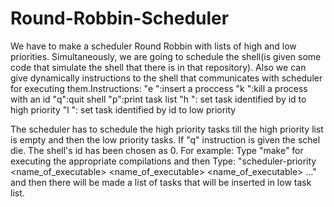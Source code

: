 # Round-Robbin-Scheduler

We have to make a scheduler Round Robbin with lists of high and low priorities. Simultaneously, we are going to schedule the shell(is given some code that simulate the shell that there is in that repository). Also we can give dynamically instructions to the shell that communicates with scheduler for executing them.Instructions:
"e <program>":insert a proccess
"k <id>":kill a process with an id 
"q":quit shell
"p":print task list
"h <id>": set task identified by id to high priority
"l <id>": set task identified by id to low priority
  
 The scheduler has to schedule the high priority tasks till the high priority list is empty and then the low priority tasks.
 If "q" instruction is given the schel die. The shell's id has been chosen as 0.
 For example:
 Type "make" for executing the appropriate compilations and then 
 Type: "scheduler-priority <name_of_executable> <name_of_executable> <name_of_executable> ..."
 and then there will be made a list of tasks that will be inserted in low task list. 
